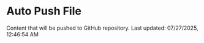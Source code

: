 # Auto Push File

Content that will be pushed to GitHub repository.
Last updated: 07/27/2025, 12:46:54 AM
